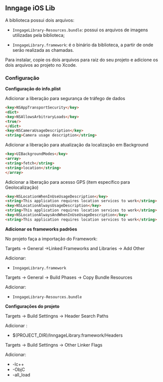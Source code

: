 ## **Inngage iOS Lib** ##

A biblioteca possui dois arquivos:

-  `InngageLibrary-Resources.bundle`: possui os arquivos de imagens utilizadas pela biblioteca;

-  `InngageLibrary.framework`: é o binário da biblioteca, a partir de onde serão realizada as chamadas.

Para instalar, copie os dois arquivos para raiz do seu projeto e adicione os dois arquivos ao projeto no Xcode.

### <a name="configuração"></a>Configuração

**Configuração do info.plist**

Adicionar a liberação para segurança de tráfego de dados

```html
<key>NSAppTransportSecurity</key>
<dict>
<key>NSAllowsArbitraryLoads</key>
<true/>
</dict>
<key>NSCameraUsageDescription</key>
<string>Camera usage description</string>
```

Adicionar a liberação para atualização da localização em Background

```html
<key>UIBackgroundModes</key>
<array>
<string>fetch</string>
<string>location</string>
</array>
```

Adicionar a liberação para acesso GPS (item específico para Geolocalização)

```html
<key>NSLocationWhenInUseUsageDescription</key>
<string>This application requires location services to work</string>
<key>NSLocationAlwaysUsageDescription</key>
<string>This application requires location services to work</string>
<key>NSLocationAlwaysAndWhenInUseUsageDescription</key>
<string>This application requires location services to work</string>
```


**Adicionar os frameworks padrões**

No projeto faça a importação do Framework:

Targets -> General ->Linked Frameworks and Libraries -> Add Other

Adicionar:
-  `InngageLibrary.framework`

Targets -> General -> Build Phases -> Copy Bundle Resources

Adicionar:
-  `InngageLibrary-Resources.bundle`

**Configurações do projeto**

Targets -> Build Settingns -> Header Search Paths

Adicionar :
- $(PROJECT_DIR)/InngageLibrary.framework/Headers

Targets -> Build Settingns -> Other Linker Flags

Adicionar:
- -lc++
- -ObjC
- -all_load





